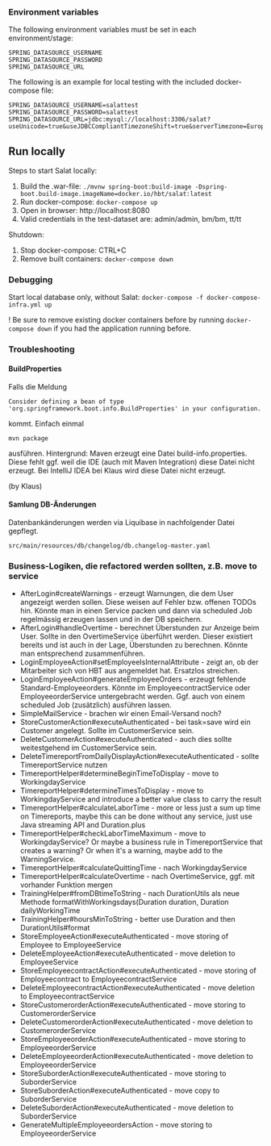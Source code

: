 ### Environment variables

The following environment variables must be set in each environment/stage:

```
SPRING_DATASOURCE_USERNAME
SPRING_DATASOURCE_PASSWORD
SPRING_DATASOURCE_URL
```

The following is an example for local testing with the included docker-compose file:

```
SPRING_DATASOURCE_USERNAME=salattest
SPRING_DATASOURCE_PASSWORD=salattest
SPRING_DATASOURCE_URL=jdbc:mysql://localhost:3306/salat?useUnicode=true&useJDBCCompliantTimezoneShift=true&serverTimezone=Europe/Berlin&useLegacyDatetimeCode=false&autoReconnect=true
```

## Run locally

Steps to start Salat locally:

1. Build the .war-file: `./mvnw spring-boot:build-image -Dspring-boot.build-image.imageName=docker.io/hbt/salat:latest`
2. Run docker-compose: `docker-compose up`
3. Open in browser: http://localhost:8080
4. Valid credentials in the test-dataset are: admin/admin, bm/bm, tt/tt

Shutdown:
1. Stop docker-compose: CTRL+C
2. Remove built containers: `docker-compose down`

### Debugging
Start local database only, without Salat:
`docker-compose -f docker-compose-infra.yml up`

! Be sure to remove existing docker containers before by running `docker-compose down` if you had the application running before.


### Troubleshooting

#### BuildProperties
Falls die Meldung

    Consider defining a bean of type 'org.springframework.boot.info.BuildProperties' in your configuration.

kommt. Einfach einmal

    mvn package

ausführen. Hintergrund: Maven erzeugt eine Datei build-info.properties. Diese fehlt ggf. weil die 
IDE (auch mit Maven Integration) diese Datei nicht erzeugt. Bei IntelliJ IDEA bei Klaus wird diese
Datei nicht erzeugt.

(by Klaus)

#### Samlung DB-Änderungen
Datenbankänderungen werden via Liquibase in nachfolgender Datei gepflegt.

    src/main/resources/db/changelog/db.changelog-master.yaml

### Business-Logiken, die refactored werden sollten, z.B. move to service

- AfterLogin#createWarnings - erzeugt Warnungen, die dem User angezeigt werden sollen. Diese weisen 
  auf Fehler bzw. offenen TODOs hin. Könnte man in einen Service packen und dann via
  scheduled Job regelmässig erzeugen lassen und in der DB speichern.
- AfterLogin#handleOvertime - berechnet Überstunden zur Anzeige beim User. Sollte in den OvertimeService
  überführt werden. Dieser existiert bereits und ist auch in der Lage, Überstunden zu
  berechnen. Könnte man entsprechend zusammenführen.
- LoginEmployeeAction#setEmployeeIsInternalAttribute - zeigt an, ob der Mitarbeiter sich von HBT aus
  angemeldet hat. Ersatzlos streichen.
- LoginEmployeeAction#generateEmployeeOrders - erzeugt fehlende Standard-Employeeorders. Könnte im
  EmployeecontractService oder EmployeeorderService untergebracht werden. Ggf. auch von einem scheduled
  Job (zusätzlich) ausführen lassen.
- SimpleMailService - brachen wir einen Email-Versand noch?
- StoreCustomerAction#executeAuthenticated - bei task=save wird ein Customer angelegt. Sollte im 
  CustomerService sein.
- DeleteCustomerAction#executeAuthenticated - auch dies sollte weitestgehend im CustomerService sein.
- DeleteTimereportFromDailyDisplayAction#executeAuthenticated - sollte TimereportService nutzen
- TimereportHelper#determineBeginTimeToDisplay - move to WorkingdayService
- TimereportHelper#determineTimesToDisplay - move to WorkingdayService and introduce a better value class
  to carry the result
- TimereportHelper#calculateLaborTime - more or less just a sum up time on Timereports,
  maybe this can be done without any service, just use Java streaming API and Duration.plus
- TimereportHelper#checkLaborTimeMaximum - move to WorkingdayService? Or maybe a business rule in
  TimereportService that creates a warning? Or when it's a warning, maybe add to the WarningService.
- TimereportHelper#calculateQuittingTime - nach WorkingdayService
- TimereportHelper#calculateOvertime - nach OvertimeService, ggf. mit vorhander Funktion mergen
- TrainingHelper#fromDBtimeToString - nach DurationUtils als neue Methode
  formatWithWorkingsdays(Duration duration, Duration dailyWorkingTime
- TrainingHelper#hoursMinToString - better use Duration and then DurationUtils#format
- StoreEmployeeAction#executeAuthenticated - move storing of Employee to EmployeeService
- DeleteEmployeeAction#executeAuthenticated - move deletion to EmployeeService
- StoreEmployeecontractAction#executeAuthenticated - move storing of Employeecontract to EmployeecontractService
- DeleteEmployeecontractAction#executeAuthenticated - move deletion to EmployeecontractService
- StoreCustomerorderAction#executeAuthenticated - move storing to CustomerorderService
- DeleteCustomerorderAction#executeAuthenticated - move deletion to CustomerorderService
- StoreEmployeeorderAction#executeAuthenticated - move storing to EmployeeorderService
- DeleteEmployeeorderAction#executeAuthenticated - move deletion to EmployeeorderService
- StoreSuborderAction#executeAuthenticated - move storing to SuborderService
- StoreSuborderAction#executeAuthenticated - move copy to SuborderService
- DeleteSuborderAction#executeAuthenticated - move deletion to SuborderService
- GenerateMultipleEmployeeordersAction - move storing to EmployeeorderService
